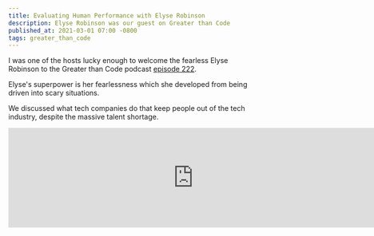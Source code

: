 ```yaml
---
title: Evaluating Human Performance with Elyse Robinson
description: Elyse Robinson was our guest on Greater than Code
published_at: 2021-03-01 07:00 -0800
tags: greater_than_code
---
```


I was one of the hosts lucky enough to welcome the fearless Elyse Robinson to
the Greater than Code podcast [episode
222](https://www.greaterthancode.com/evaluating-human-performance).

Elyse's superpower is her fearlessness which she developed from being driven
into scary situations.

We discussed what tech companies do that keep people out of the tech industry,
despite the massive talent shortage.

<iframe src="https://player.fireside.fm/v2/nERs6yQ-+s4fRD7zY?theme=dark" width="740" height="200" frameborder="0" scrolling="no"></iframe>

<!-- Site is broken, returning 502 or 0
You can hear more from Elyse on her
[podcast](https://elyserobinson.com/podcast-youtube/) and
[blog](https://elyserobinson.com).
-->
